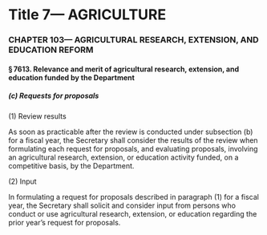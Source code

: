 
# Title 7— AGRICULTURE
### CHAPTER 103— AGRICULTURAL RESEARCH, EXTENSION, AND EDUCATION REFORM
#### § 7613. Relevance and merit of agricultural research, extension, and education funded by the Department
##### (c) Requests for proposals

(1) Review results

As soon as practicable after the review is conducted under subsection (b) for a fiscal year, the Secretary shall consider the results of the review when formulating each request for proposals, and evaluating proposals, involving an agricultural research, extension, or education activity funded, on a competitive basis, by the Department.

(2) Input

In formulating a request for proposals described in paragraph (1) for a fiscal year, the Secretary shall solicit and consider input from persons who conduct or use agricultural research, extension, or education regarding the prior year’s request for proposals.

